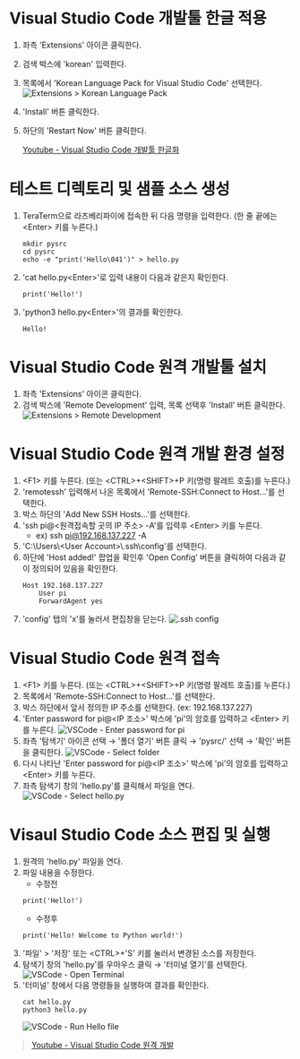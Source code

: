 # Visual Studio Code 개발툴 한글 적용

1. 좌측 'Extensions' 아이콘 클릭한다.
2. 검색 박스에 'korean' 입력한다.
3. 목록에서 'Korean Language Pack for Visual Studio Code' 선택한다.
   ![Extensions &gt; Korean Language Pack](../images/vscode-korean.jpg)
4. 'Install' 버튼 클릭한다.
5. 하단의 'Restart Now' 버튼 클릭한다.

   [Youtube - Visual Studio Code 개발툴 한글화](https://youtu.be/kx7kpDC5llg)


# 테스트 디렉토리 및 샘플 소스 생성

1. TeraTerm으로 라즈베리파이에 접속한 뒤 다음 명령을 입력한다. (한 줄 끝에는 &lt;Enter&gt; 키를 누른다.)
   <pre><code>mkdir pysrc
   cd pysrc
   echo -e "print('Hello\041')" &gt; hello.py</code>
   </pre>
2. 'cat hello.py&lt;Enter&gt;'로 입력 내용이 다음과 같은지 확인한다.
   <pre><code>print('Hello!')</code></pre>
3. 'python3 hello.py&lt;Enter&gt;'의 결과를 확인한다.
   <pre><code>Hello!</code></pre>


# Visual Studio Code 원격 개발툴 설치

1. 좌측 'Extensions' 아이콘 클릭한다.
2. 검색 박스에 'Remote Development' 입력, 목록 선택후 'Install' 버튼 클릭한다.
   ![Extensions &gt; Remote Development](../images/vscode-extensions-removedevelopment.jpg)


# Visual Studio Code 원격 개발 환경 설정

1. &lt;F1&gt; 키를 누른다. (또는 &lt;CTRL&gt;+&lt;SHIFT&gt;+P 키(명령 팔레트 호출)를 누른다.)
2. 'remotessh' 입력해서 나온 목록에서 'Remote-SSH:Connect to Host...'를 선택한다.
3. 박스 하단의 'Add New SSH Hosts...'를 선택한다.
4. 'ssh pi@&lt;원격접속할 곳의 IP 주소&gt; -A'를 입력후 &lt;Enter&gt; 키를 누른다.
   * ex) ssh pi@192.168.137.227 -A
5. 'C:\\Users\\&lt;User Account&gt;\\.ssh\\config'를 선택한다.
6. 하단에 'Host added!' 팝업을 확인후 'Open Config' 버튼을 클릭하여 다음과 같이 정의되어 있음을 확인한다.
   <pre><code>Host 192.168.137.227
       User pi
       ForwardAgent yes</code>
   </pre>
7. 'config' 탭의 'x'를 눌러서 편집창을 닫는다.
   ![.ssh config](../images/vscode-sshconfig.jpg)


# Visual Studio Code 원격 접속

1. &lt;F1&gt; 키를 누른다. (또는 &lt;CTRL&gt;+&lt;SHIFT&gt;+P 키(명령 팔레트 호출)를 누른다.)
2. 목록에서 'Remote-SSH:Connect to Host...'를 선택한다.
3. 박스 하단에서 앞서 정의한 IP 주소를 선택한다. (ex: 192.168.137.227)
4. 'Enter password for pi@&lt;IP 조소&gt;' 박스에 'pi'의 암호를 입력하고 &lt;Enter&gt; 키를 누른다.
   ![VSCode - Enter password for pi](../images/vscode-pi_pwd.jpg)
5. 좌측 '탐색기' 아이콘 선택 → '폴더 열기' 버튼 클릭 → 'pysrc/' 선택 → '확인' 버튼을 클릭한다.
   ![VSCode - Select folder](../images/vscode-sel_remotedir.jpg)
6. 다시 나타난 'Enter password for pi@&lt;IP 조소&gt;' 박스에 'pi'의 암호를 입력하고 &lt;Enter&gt; 키를 누른다.
7. 좌측 탐색기 창의 'hello.py'를 클릭해서 파일을 연다.
   ![VSCode - Select hello.py](../images/vscode-sel-hellofile.jpg)


# Visaul Studio Code 소스 편집 및 실행

1. 원격의 'hello.py' 파일을 연다.
2. 파일 내용을 수정한다.
   * 수정전
   <pre><code>print('Hello!')</code></pre>
   * 수정후
   <pre><code>print('Hello! Welcome to Python world!')</code></pre>
3. '파일' > '저장' 또는 &lt;CTRL&gt;+'S' 키를 눌러서 변경된 소스를 저장한다.
4. 탐색기 창의 'hello.py'를 우마우스 클릭 → '터미널 열기'를 선택한다.
   ![VSCode - Open Terminal](../images/vscode-open-term.jpg)
5. '터미널' 창에서 다음 명령들을 실행하여 결과를 확인한다.
   <pre><code>cat hello.py
   python3 hello.py</code>
   </pre>
   ![VSCode - Run Hello file](../images/vscode-run-hello.jpg)

> [Youtube - Visual Studio Code 원격 개발](https://youtu.be/UN92GX4sb6U)
